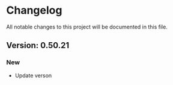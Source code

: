# Changelog

All notable changes to this project will be documented in this file.

## Version: 0.50.21

### New
 - Update verson



